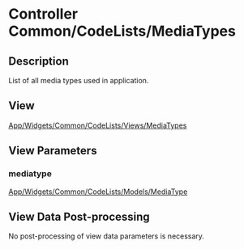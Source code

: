 # Controller Common/CodeLists/MediaTypes

## Description

List of all media types used in application.

## View

[App/Widgets/Common/CodeLists/Views/MediaTypes](../Views/MediaTypes.md)

## View Parameters

### mediatype
[App/Widgets/Common/CodeLists/Models/MediaType](../Models/MediaType.md)

## View Data Post-processing

No post-processing of view data parameters is necessary.